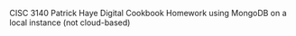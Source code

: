 CISC 3140
Patrick Haye
Digital Cookbook Homework using MongoDB on a local instance (not cloud-based)
